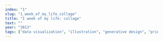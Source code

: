 ```yaml
---
index: "1"
slug: "1_week_of_my_life_collage"
title: "1 week of my life: collage"
text: ""
year: "2013"
tags: ["data visualization", "illustration", "generative design", "print", "system"]
---
```

